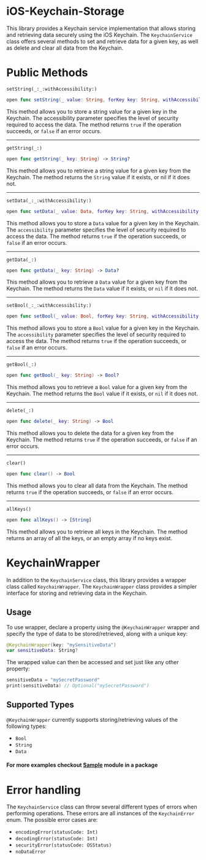 # iOS-Keychain-Storage

This library provides a Keychain service implementation that allows storing and retrieving data securely using the iOS Keychain. The `KeychainService` class offers several methods to set and retrieve data for a given key, as well as delete and clear all data from the Keychain.

# Public Methods

`setString(_:_:withAccessibility:)`
```swift 
open func setString(_ value: String, forKey key: String, withAccessibility accessibility: Accessibility = .whenUnlocked) -> Bool
```
This method allows you to store a string value for a given key in the Keychain. The accessibility parameter specifies the level of security required to access the data. The method returns `true` if the operation succeeds, or `false` if an error occurs.

<hr>

`getString(_:)`
```swift 
open func getString(_ key: String) -> String?
```
This method allows you to retrieve a string value for a given key from the Keychain. The method returns the `String` value if it exists, or nil if it does not.

<hr>

`setData(_:_:withAccessibility:)`
```swift 
open func setData(_ value: Data, forKey key: String, withAccessibility accessibility: Accessibility = .whenUnlocked) -> Bool
```
This method allows you to store a `Data` value for a given key in the Keychain. The `accessibility` parameter specifies the level of security required to access the data. The method returns `true` if the operation succeeds, or `false` if an error occurs.

<hr>

`getData(_:)`
```swift 
open func getData(_ key: String) -> Data?
```
This method allows you to retrieve a `Data` value for a given key from the Keychain. The method returns the `Data` value if it exists, or `nil` if it does not.

<hr>

`setBool(_:_:withAccessibility:)`
```swift 
open func setBool(_ value: Bool, forKey key: String, withAccessibility accessibility: Accessibility = .whenUnlocked) -> Bool
```
This method allows you to store a `Bool` value for a given key in the Keychain. The `accessibility` parameter specifies the level of security required to access the data. The method returns `true` if the operation succeeds, or `false` if an error occurs.

<hr>

`getBool(_:)`
```swift 
open func getBool(_ key: String) -> Bool?
```
This method allows you to retrieve a `Bool` value for a given key from the Keychain. The method returns the `Bool` value if it exists, or `nil` if it does not.

<hr>

`delete(_:)`
```swift
open func delete(_ key: String) -> Bool
```
This method allows you to delete the data for a given key from the Keychain. The method returns `true` if the operation succeeds, or `false` if an error occurs.

<hr>

`clear()`
```swift
open func clear() -> Bool
```
This method allows you to clear all data from the Keychain. The method returns `true` if the operation succeeds, or `false` if an error occurs.

<hr>

`allKeys()`
```swift
open func allKeys() -> [String]
```
This method allows you to retrieve all keys in the Keychain. The method returns an array of all the keys, or an empty array if no keys exist.

# KeychainWrapper
In addition to the `KeychainService` class, this library provides a wrapper class called `KeychainWrapper`. The `KeychainWrapper` class provides a simpler interface for storing and retrieving data in the Keychain.

## Usage 
To use wrapper, declare a property using the `@KeychainWrapper` wrapper and specify the type of data to be stored/retrieved, along with a unique key:
```swift
@KeychainWrapper(key: "mySensitiveData")
var sensitiveData: String?
```
The wrapped value can then be accessed and set just like any other property:
```swift
sensitiveData = "mySecretPassword"
print(sensitiveData) // Optional("mySecretPassword")
```
## Supported Types
`@KeychainWrapper` currently supports storing/retrieving values of the following types:
* `Bool`
* `String`
* `Data`

#### For more examples checkout [Sample](https://github.com/Paletech/iOS-Keychain-Storage/tree/fix/Sources/Sample) module in a package

# Error handling
The `KeychainService` class can throw several different types of errors when performing operations. These errors are all instances of the `KeychainError` enum. The possible error cases are:
* `encodingError(statusCode: Int)`
* `decodingError(statusCode: Int)`
* `securityError(statusCode: OSStatus)`
* `noDataError`
